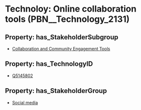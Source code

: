 # Technoloy: __Online collaboration tools__ (PBN__Technology_2131)

## Property: has_StakeholderSubgroup

* [Collaboration and Community Engagement Tools](PBN__TechSubgroup_37)

## Property: has_TechnologyID

* [Q5145802](Q5145802)

## Property: has_StakeholderGroup

* [Social media](PBN__TechGroup_1)

